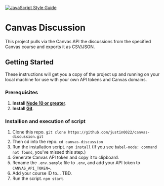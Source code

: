 [![JavaScript Style Guide](https://img.shields.io/badge/code_style-standard-brightgreen.svg)](https://standardjs.com)
# Canvas Discussion

This project pulls via the Canvas API the discussions from the specified Canvas course and exports it as CSV/JSON.

## Getting Started
These instructions will get you a copy of the project up and running on your local machine for use with your own API tokens and Canvas domains.

### Prerequisites

1. **Install [Node 10 or greater](https://nodejs.org)**.
2. **Install [Git](https://git-scm.com/downloads)**.

### Installion and execution of script

1. Clone this repo. `git clone https://github.com/justin0022/canvas-discussion.git`
1. Then cd into the repo. `cd canvas-discussion`
1. Run the installation script. `npm install` (If you see `babel-node: command not found`, you've missed this step.)
1. Generate Canvas API token and copy it to clipboard.
1. Rename the `.env.sample` file to `.env`, and add your API token to `CANVAS_API_TOKEN=`.
1. Add your course ID to... TBD.
1. Run the script. `npm start`.
